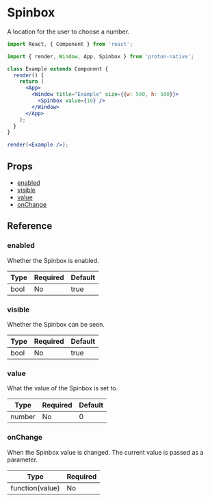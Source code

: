 # Spinbox

A location for the user to choose a number.

```jsx
import React, { Component } from 'react';

import { render, Window, App, Spinbox } from 'proton-native';

class Example extends Component {
  render() {
    return (
      <App>
        <Window title="Example" size={{w: 500, h: 500}}>
          <Spinbox value={10} />
        </Window>
      </App>
    );
  }
}

render(<Example />);
```

## Props

- [enabled](#enabled)
- [visible](#visible)
- [value](#value)
- [onChange](#onChange)

## Reference

### enabled

Whether the Spinbox is enabled.

| **Type** | **Required** | **Default** |
| --- | --- | --- |
| bool | No | true |

### visible

Whether the Spinbox can be seen.

| **Type** | **Required** | **Default** |
| --- | --- | --- |
| bool | No | true |

### value

What the value of the Spinbox is set to.

| **Type** | **Required** | **Default** |
| --- | --- | --- |
| number | No | 0 |

### onChange

When the Spinbox value is changed. The current value is passed as a parameter.

| **Type** | **Required** |
| --- | --- |
| function(value) | No |